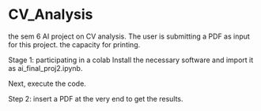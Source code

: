 # CV_Analysis

the sem 6 AI project on CV analysis. 
The user is submitting a PDF as input for this project. the capacity for printing.

Stage 1: participating in a colab 
Install the necessary software and import it as ai_final_proj2.ipynb.

Next, execute the code.

Step 2: insert a PDF at the very end to get the results.
